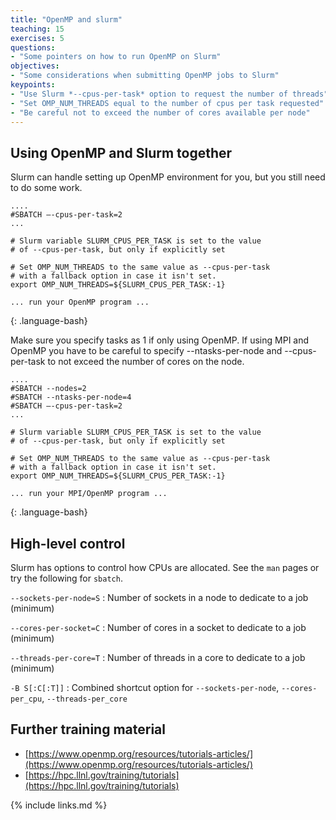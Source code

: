 ```yaml
---
title: "OpenMP and slurm"
teaching: 15
exercises: 5
questions:
- "Some pointers on how to run OpenMP on Slurm"
objectives:
- "Some considerations when submitting OpenMP jobs to Slurm"
keypoints:
- "Use Slurm *--cpus-per-task* option to request the number of threads"
- "Set OMP_NUM_THREADS equal to the number of cpus per task requested"
- "Be careful not to exceed the number of cores available per node"
---
```


## Using OpenMP and Slurm together
Slurm can handle setting up OpenMP environment for you, but you still need to do some work.
~~~
....
#SBATCH –-cpus-per-task=2
...

# Slurm variable SLURM_CPUS_PER_TASK is set to the value
# of --cpus-per-task, but only if explicitly set

# Set OMP_NUM_THREADS to the same value as --cpus-per-task
# with a fallback option in case it isn't set.
export OMP_NUM_THREADS=${SLURM_CPUS_PER_TASK:-1}

... run your OpenMP program ...

~~~
{: .language-bash}

Make sure you specify tasks as 1 if only using OpenMP.
If using MPI and OpenMP you have to be careful to specify --ntasks-per-node and --cpus-per-task to not exceed the number of cores on the node.

~~~
....
#SBATCH --nodes=2
#SBATCH --ntasks-per-node=4
#SBATCH –-cpus-per-task=2
...

# Slurm variable SLURM_CPUS_PER_TASK is set to the value
# of --cpus-per-task, but only if explicitly set

# Set OMP_NUM_THREADS to the same value as --cpus-per-task
# with a fallback option in case it isn't set.
export OMP_NUM_THREADS=${SLURM_CPUS_PER_TASK:-1}

... run your MPI/OpenMP program ...

~~~
{: .language-bash}

## High-level control

Slurm has options to control how CPUs are allocated.  See the `man` pages or try the following for `sbatch`.

`--sockets-per-node=S` : Number of sockets in a node to dedicate to a job (minimum)

`--cores-per-socket=C` : Number of cores in a socket to dedicate to a job (minimum)

`--threads-per-core=T` : Number of threads in a core to dedicate to a job (minimum)

`-B S[:C[:T]]` : Combined shortcut option for `--sockets-per-node`, `--cores-per_cpu`, `--threads-per_core` 

## Further training material

- [https://www.openmp.org/resources/tutorials-articles/](https://www.openmp.org/resources/tutorials-articles/)
- [https://hpc.llnl.gov/training/tutorials](https://hpc.llnl.gov/training/tutorials)

{% include links.md %}
